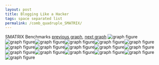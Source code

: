 ```yaml
---
layout: post
title: Blogging Like a Hacker
tags: space separated list
permalink: /comb_quadruple_SMATRIX/
---
```


SMATRIX Benchmarks
[previous graph](../comb_quadruple_ROD/), [next graph](../comb_quadruple_SORTD/)
<img src="./images/quadruple/SMATRIX/SMATRIX-AVL_box.png" alt="graph figure"><img src="./images/quadruple/SMATRIX/SMATRIX-A_box.png" alt="graph figure"><img src="./images/quadruple/SMATRIX/SMATRIX-CYPHERD_box.png" alt="graph figure"><img src="./images/quadruple/SMATRIX/SMATRIX-EGG_box.png" alt="graph figure"><img src="./images/quadruple/SMATRIX/SMATRIX-FACE_box.png" alt="graph figure"><img src="./images/quadruple/SMATRIX/SMATRIX-FLOYD_box.png" alt="graph figure"><img src="./images/quadruple/SMATRIX/SMATRIX-F_box.png" alt="graph figure"><img src="./images/quadruple/SMATRIX/SMATRIX-H_box.png" alt="graph figure"><img src="./images/quadruple/SMATRIX/SMATRIX-JSOND_box.png" alt="graph figure"><img src="./images/quadruple/SMATRIX/SMATRIX-K_box.png" alt="graph figure"><img src="./images/quadruple/SMATRIX/SMATRIX-O_box.png" alt="graph figure"><img src="./images/quadruple/SMATRIX/SMATRIX-PDFD_box.png" alt="graph figure"><img src="./images/quadruple/SMATRIX/SMATRIX-RB_box.png" alt="graph figure"><img src="./images/quadruple/SMATRIX/SMATRIX-ROD_box.png" alt="graph figure"><img src="./images/quadruple/SMATRIX/SMATRIX-SMATRIX_box.png" alt="graph figure"><img src="./images/quadruple/SMATRIX/SMATRIX-SORTD_box.png" alt="graph figure"><img src="./images/quadruple/SMATRIX/SMATRIX-ZB_box.png" alt="graph figure">
